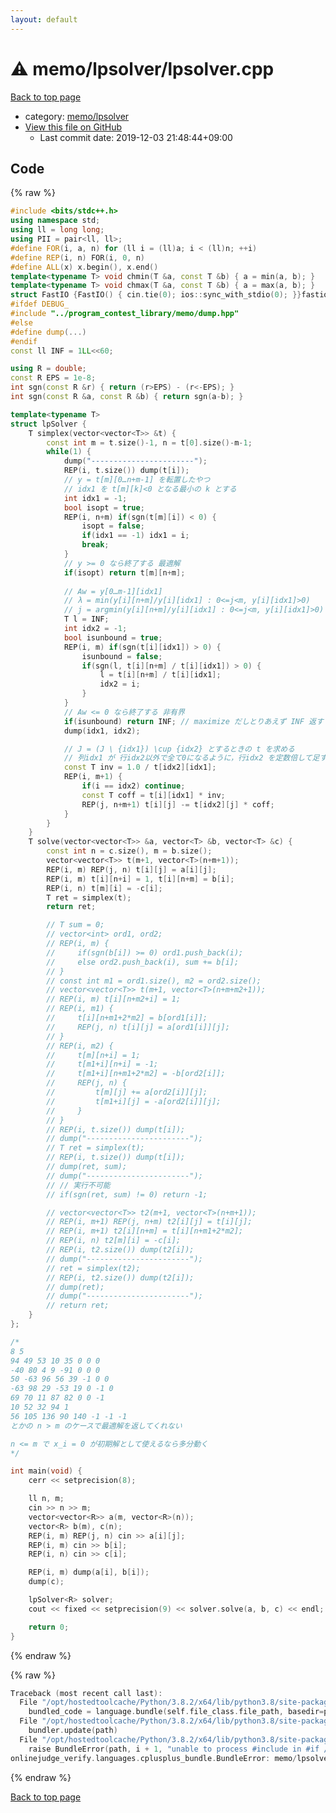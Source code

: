```yaml
---
layout: default
---
```


<!-- mathjax config similar to math.stackexchange -->
<script type="text/javascript" async
  src="https://cdnjs.cloudflare.com/ajax/libs/mathjax/2.7.5/MathJax.js?config=TeX-MML-AM_CHTML">
</script>
<script type="text/x-mathjax-config">
  MathJax.Hub.Config({
    TeX: { equationNumbers: { autoNumber: "AMS" }},
    tex2jax: {
      inlineMath: [ ['$','$'] ],
      processEscapes: true
    },
    "HTML-CSS": { matchFontHeight: false },
    displayAlign: "left",
    displayIndent: "2em"
  });
</script>

<script type="text/javascript" src="https://cdnjs.cloudflare.com/ajax/libs/jquery/3.4.1/jquery.min.js"></script>
<script src="https://cdn.jsdelivr.net/npm/jquery-balloon-js@1.1.2/jquery.balloon.min.js" integrity="sha256-ZEYs9VrgAeNuPvs15E39OsyOJaIkXEEt10fzxJ20+2I=" crossorigin="anonymous"></script>
<script type="text/javascript" src="../../../assets/js/copy-button.js"></script>
<link rel="stylesheet" href="../../../assets/css/copy-button.css" />


# :warning: memo/lpsolver/lpsolver.cpp

<a href="../../../index.html">Back to top page</a>

* category: <a href="../../../index.html#afa89dc4856c832f73813c3922fede93">memo/lpsolver</a>
* <a href="{{ site.github.repository_url }}/blob/master/memo/lpsolver/lpsolver.cpp">View this file on GitHub</a>
    - Last commit date: 2019-12-03 21:48:44+09:00




## Code

<a id="unbundled"></a>
{% raw %}
```cpp
#include <bits/stdc++.h>
using namespace std;
using ll = long long;
using PII = pair<ll, ll>;
#define FOR(i, a, n) for (ll i = (ll)a; i < (ll)n; ++i)
#define REP(i, n) FOR(i, 0, n)
#define ALL(x) x.begin(), x.end()
template<typename T> void chmin(T &a, const T &b) { a = min(a, b); }
template<typename T> void chmax(T &a, const T &b) { a = max(a, b); }
struct FastIO {FastIO() { cin.tie(0); ios::sync_with_stdio(0); }}fastiofastio;
#ifdef DEBUG_ 
#include "../program_contest_library/memo/dump.hpp"
#else
#define dump(...)
#endif
const ll INF = 1LL<<60;

using R = double;
const R EPS = 1e-8;
int sgn(const R &r) { return (r>EPS) - (r<-EPS); }
int sgn(const R &a, const R &b) { return sgn(a-b); }

template<typename T>
struct lpSolver {
    T simplex(vector<vector<T>> &t) {
        const int m = t.size()-1, n = t[0].size()-m-1;
        while(1) {
            dump("-----------------------");
            REP(i, t.size()) dump(t[i]);
            // y = t[m][0…n+m-1] を転置したやつ
            // idx1 を t[m][k]<0 となる最小の k とする
            int idx1 = -1;
            bool isopt = true;
            REP(i, n+m) if(sgn(t[m][i]) < 0) {
                isopt = false;
                if(idx1 == -1) idx1 = i;
                break;
            }
            // y >= 0 なら終了する 最適解
            if(isopt) return t[m][n+m];
            
            // Aw = y[0…m-1][idx1]
            // λ = min(y[i][n+m]/y[i][idx1] : 0<=j<m, y[i][idx1]>0)
            // j = argmin(y[i][n+m]/y[i][idx1] : 0<=j<m, y[i][idx1]>0)
            T l = INF;
            int idx2 = -1;
            bool isunbound = true;
            REP(i, m) if(sgn(t[i][idx1]) > 0) {
                isunbound = false;
                if(sgn(l, t[i][n+m] / t[i][idx1]) > 0) {
                    l = t[i][n+m] / t[i][idx1];
                    idx2 = i;
                }
            }
            // Aw <= 0 なら終了する 非有界
            if(isunbound) return INF; // maximize だしとりあえず INF 返す
            dump(idx1, idx2);

            // J = (J \ {idx1}) \cup {idx2} とするときの t を求める
            // 列idx1 が 行idx2以外で全て0になるように，行idx2 を定数倍して足す
            const T inv = 1.0 / t[idx2][idx1];
            REP(i, m+1) {
                if(i == idx2) continue;
                const T coff = t[i][idx1] * inv;
                REP(j, n+m+1) t[i][j] -= t[idx2][j] * coff;
            }
        }
    }
    T solve(vector<vector<T>> &a, vector<T> &b, vector<T> &c) {
        const int n = c.size(), m = b.size();
        vector<vector<T>> t(m+1, vector<T>(n+m+1));
        REP(i, m) REP(j, n) t[i][j] = a[i][j];
        REP(i, m) t[i][n+i] = 1, t[i][n+m] = b[i];
        REP(i, n) t[m][i] = -c[i];
        T ret = simplex(t);
        return ret;

        // T sum = 0;
        // vector<int> ord1, ord2;
        // REP(i, m) {
        //     if(sgn(b[i]) >= 0) ord1.push_back(i);
        //     else ord2.push_back(i), sum += b[i];
        // }
        // const int m1 = ord1.size(), m2 = ord2.size();
        // vector<vector<T>> t(m+1, vector<T>(n+m+m2+1));       
        // REP(i, m) t[i][n+m2+i] = 1;
        // REP(i, m1) {
        //     t[i][n+m1+2*m2] = b[ord1[i]];
        //     REP(j, n) t[i][j] = a[ord1[i]][j];
        // }
        // REP(i, m2) {
        //     t[m][n+i] = 1;
        //     t[m1+i][n+i] = -1;
        //     t[m1+i][n+m1+2*m2] = -b[ord2[i]];
        //     REP(j, n) {
        //         t[m][j] += a[ord2[i]][j];
        //         t[m1+i][j] = -a[ord2[i]][j];
        //     }
        // }
        // REP(i, t.size()) dump(t[i]);
        // dump("-----------------------");
        // T ret = simplex(t);
        // REP(i, t.size()) dump(t[i]);
        // dump(ret, sum);
        // dump("-----------------------");
        // // 実行不可能
        // if(sgn(ret, sum) != 0) return -1;    

        // vector<vector<T>> t2(m+1, vector<T>(n+m+1));
        // REP(i, m+1) REP(j, n+m) t2[i][j] = t[i][j];
        // REP(i, m+1) t2[i][n+m] = t[i][n+m1+2*m2];
        // REP(i, n) t2[m][i] = -c[i];
        // REP(i, t2.size()) dump(t2[i]);
        // dump("-----------------------");
        // ret = simplex(t2);
        // REP(i, t2.size()) dump(t2[i]);
        // dump(ret);
        // dump("-----------------------");
        // return ret;
    }
};

/*
8 5
94 49 53 10 35 0 0 0
-40 80 4 9 -91 0 0 0
50 -63 96 56 39 -1 0 0
-63 98 29 -53 19 0 -1 0
69 70 11 87 82 0 0 -1
10 52 32 94 1
56 105 136 90 140 -1 -1 -1
とかの n > m のケースで最適解を返してくれない

n <= m で x_i = 0 が初期解として使えるなら多分動く
*/

int main(void) {
    cerr << setprecision(8);

    ll n, m;
    cin >> n >> m;
    vector<vector<R>> a(m, vector<R>(n));
    vector<R> b(m), c(n);
    REP(i, m) REP(j, n) cin >> a[i][j];
    REP(i, m) cin >> b[i];
    REP(i, n) cin >> c[i];

    REP(i, m) dump(a[i], b[i]);
    dump(c);

    lpSolver<R> solver;
    cout << fixed << setprecision(9) << solver.solve(a, b, c) << endl;

    return 0;
}
```
{% endraw %}

<a id="bundled"></a>
{% raw %}
```cpp
Traceback (most recent call last):
  File "/opt/hostedtoolcache/Python/3.8.2/x64/lib/python3.8/site-packages/onlinejudge_verify/docs.py", line 349, in write_contents
    bundled_code = language.bundle(self.file_class.file_path, basedir=pathlib.Path.cwd())
  File "/opt/hostedtoolcache/Python/3.8.2/x64/lib/python3.8/site-packages/onlinejudge_verify/languages/cplusplus.py", line 172, in bundle
    bundler.update(path)
  File "/opt/hostedtoolcache/Python/3.8.2/x64/lib/python3.8/site-packages/onlinejudge_verify/languages/cplusplus_bundle.py", line 281, in update
    raise BundleError(path, i + 1, "unable to process #include in #if / #ifdef / #ifndef other than include guards")
onlinejudge_verify.languages.cplusplus_bundle.BundleError: memo/lpsolver/lpsolver.cpp: line 12: unable to process #include in #if / #ifdef / #ifndef other than include guards

```
{% endraw %}

<a href="../../../index.html">Back to top page</a>

